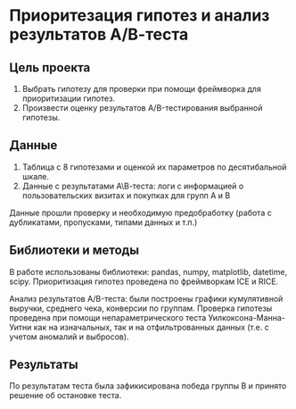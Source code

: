 # Приоритезация гипотез и анализ результатов А/В-теста

## Цель проекта
1. Выбрать гипотезу для проверки при помощи фреймворка для приоритизации гипотез.
2. Произвести оценку результатов A/B-тестирования выбранной гипотезы.

## Данные
1. Таблица с 8 гипотезами и оценкой их параметров по десятибальной шкале.
2. Данные с результатами А\В-теста: логи с информацией о пользовательских визитах и покупках для групп А и В

Данные прошли проверку и необходимую предобработку (работа с дубликатами, пропусками, типами данных и т.п.)

## Библиотеки и методы

В работе использованы библиотеки: pandas, numpy, matplotlib, datetime, scipy.
Приоритизация гипотез проведена по фреймворкам ICE и RICE. 

Анализ результатов A/B-теста: были построены графики кумулятивной выручки, среднего чека,
конверсии по группам. Проверка гипотезы проведена при помощи непараметрического теста Уилкоксона-Манна-Уитни как на изначальных, так и на отфильтрованных данных (т.е. с учетом аномалий и выбросов).

## Результаты
По результатам теста была зафикисирована победа группы В и принято решение об остановке теста.
